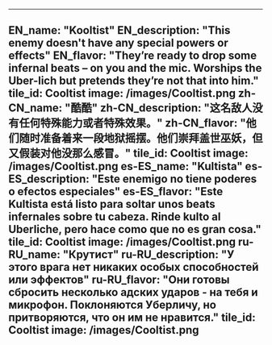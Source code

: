 ---

EN_name: "Kooltist"
EN_description: "This enemy doesn't have any special powers or effects"
EN_flavor: "They’re ready to drop some infernal beats – on you and the mic. Worships the Uber-lich but pretends they’re not that into him."
tile_id: Cooltist
image: /images/Cooltist.png
zh-CN_name: "酷酷"
zh-CN_description: "这名敌人没有任何特殊能力或者特殊效果。"
zh-CN_flavor: "他们随时准备着来一段地狱摇摆。他们崇拜盖世巫妖，但又假装对他没那么感冒。"
tile_id: Cooltist
image: /images/Cooltist.png
es-ES_name: "Kultista"
es-ES_description: "Este enemigo no tiene poderes o efectos especiales"
es-ES_flavor: "Este Kultista está listo para soltar unos beats infernales sobre tu cabeza. Rinde kulto al Uberliche, pero hace como que no es gran cosa."
tile_id: Cooltist
image: /images/Cooltist.png
ru-RU_name: "Крутист"
ru-RU_description: "У этого врага нет никаких особых способностей или эффектов"
ru-RU_flavor: "Они готовы сбросить несколько адских ударов - на тебя и микрофон. Поклоняются Уберличу, но притворяются, что он им не нравится."
tile_id: Cooltist
image: /images/Cooltist.png
---